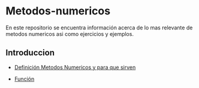 # Metodos-numericos
En este repositorio se encuentra información acerca de lo mas relevante de metodos numericos asi como ejercicios y ejemplos. 

## Introduccion
- [Definición Metodos Numericos y para que sirven](https://github.com/LuisOmarFlores6627/MetodosNumericosISC/blob/b3400f97e0370dc48a3292bf4fb644148d7a1c77/Que%20es%20Metodos%20Numericos%20y%20para%20que%20sirve)

- [Función](https://github.com/LuisOmarFlores6627/MetodosNumericosISC/blob/7dced788271f36aa8d5e1d81ef8eaddc4806e2c6/Que%20es%20una%20funcion) 
